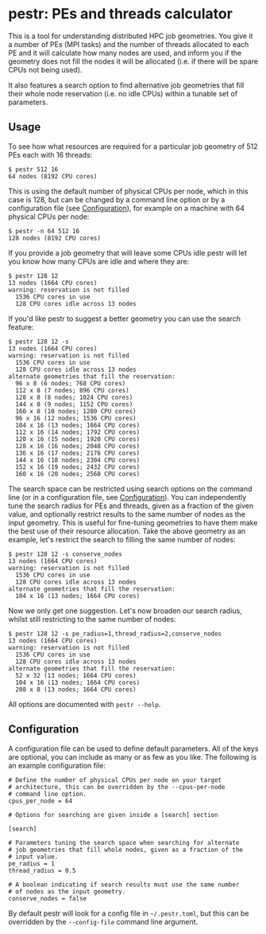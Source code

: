 # pestr: PEs and threads calculator

This is a tool for understanding distributed HPC job geometries. You give it a
number of PEs (MPI tasks) and the number of threads allocated to each PE and it
will calculate how many nodes are used, and inform you if the geometry does not
fill the nodes it will be allocated (i.e. if there will be spare CPUs not being
used).

It also features a search option to find alternative job geometries that fill
their whole node reservation (i.e. no idle CPUs) within a tunable set of
parameters.

## Usage

To see how what resources are required for a particular job geometry of 512
PEs each with 16 threads:

    $ pestr 512 16
    64 nodes (8192 CPU cores)

This is using the default number of physical CPUs per node, which in this case
is 128, but can be changed by a command line option or by a configuration file
(see [Configuration](/README.md#Configuration)), for example on a machine with
64 physical CPUs per node:

    $ pestr -n 64 512 16
    128 nodes (8192 CPU cores)

If you provide a job geometry that will leave some CPUs idle pestr will let you
know how many CPUs are idle and where they are:

    $ pestr 128 12
    13 nodes (1664 CPU cores)
    warning: reservation is not filled
      1536 CPU cores in use
      128 CPU cores idle across 13 nodes

If you'd like pestr to suggest a better geometry you can use the search
feature:

    $ pestr 128 12 -s
    13 nodes (1664 CPU cores)
    warning: reservation is not filled
      1536 CPU cores in use
      128 CPU cores idle across 13 nodes
    alternate geometries that fill the reservation:
      96 x 8 (6 nodes; 768 CPU cores)
      112 x 8 (7 nodes; 896 CPU cores)
      128 x 8 (8 nodes; 1024 CPU cores)
      144 x 8 (9 nodes; 1152 CPU cores)
      160 x 8 (10 nodes; 1280 CPU cores)
      96 x 16 (12 nodes; 1536 CPU cores)
      104 x 16 (13 nodes; 1664 CPU cores)
      112 x 16 (14 nodes; 1792 CPU cores)
      120 x 16 (15 nodes; 1920 CPU cores)
      128 x 16 (16 nodes; 2048 CPU cores)
      136 x 16 (17 nodes; 2176 CPU cores)
      144 x 16 (18 nodes; 2304 CPU cores)
      152 x 16 (19 nodes; 2432 CPU cores)
      160 x 16 (20 nodes; 2560 CPU cores)

The search space can be restricted using search options on the command line (or
in a configuration file, see [Configuration](/README.md#Configuration)). You
can independently tune the search radius for PEs and threads, given as a
fraction of the given value, and optionally restrict results to the same number
of nodes as the input geometry. This is useful for fine-tuning geometries to
have them make the best use of their resource allocation. Take the above
geometry as an example, let's restrict the search to filling the same number of
nodes:

    $ pestr 128 12 -s conserve_nodes
    13 nodes (1664 CPU cores)
    warning: reservation is not filled
      1536 CPU cores in use
      128 CPU cores idle across 13 nodes
    alternate geometries that fill the reservation:
      104 x 16 (13 nodes; 1664 CPU cores)

Now we only get one suggestion. Let's now broaden our search radius, whilst
still restricting to the same number of nodes:

    $ pestr 128 12 -s pe_radius=1,thread_radius=2,conserve_nodes
    13 nodes (1664 CPU cores)
    warning: reservation is not filled
      1536 CPU cores in use
      128 CPU cores idle across 13 nodes
    alternate geometries that fill the reservation:
      52 x 32 (13 nodes; 1664 CPU cores)
      104 x 16 (13 nodes; 1664 CPU cores)
      208 x 8 (13 nodes; 1664 CPU cores)

All options are documented with `pestr --help`.


## Configuration

A configuration file can be used to define default parameters. All of the keys
are optional, you can include as many or as few as you like. The following is
an example configuration file:

    # Define the number of physical CPUs per node on your target
    # architecture, this can be overridden by the --cpus-per-node
    # command line option.
    cpus_per_node = 64

    # Options for searching are given inside a [search] section
    
    [search]

    # Parameters tuning the search space when searching for alternate
    # job geometries that fill whole nodes, given as a fraction of the
    # input value.
    pe_radius = 1
    thread_radius = 0.5

    # A boolean indicating if search results must use the same number
    # of nodes as the input geometry.
    conserve_nodes = false

By default pestr will look for a config file in `~/.pestr.toml`, but this can
be overridden by the `--config-file` command line argument.
